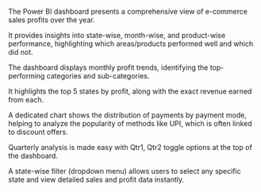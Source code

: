 The Power BI dashboard presents a comprehensive view of e-commerce sales profits over the year.

It provides insights into state-wise, month-wise, and product-wise performance, highlighting which areas/products performed well and which did not.

The dashboard displays monthly profit trends, identifying the top-performing categories and sub-categories.

It highlights the top 5 states by profit, along with the exact revenue earned from each.

A dedicated chart shows the distribution of payments by payment mode, helping to analyze the popularity of methods like UPI, which is often linked to discount offers.

Quarterly analysis is made easy with Qtr1, Qtr2 toggle options at the top of the dashboard.

A state-wise filter (dropdown menu) allows users to select any specific state and view detailed sales and profit data instantly.

